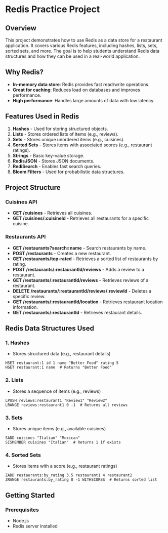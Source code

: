 # Redis Practice Project

## Overview
This project demonstrates how to use Redis as a data store for a restaurant application. It covers various Redis features, including hashes, lists, sets, sorted sets, and more. The goal is to help students understand Redis data structures and how they can be used in a real-world application.

## Why Redis?
- **In-memory data store**: Redis provides fast read/write operations.
- **Great for caching**: Reduces load on databases and improves performance.
- **High performance**: Handles large amounts of data with low latency.

## Features Used in Redis
1. **Hashes** - Used for storing structured objects.
2. **Lists** - Stores ordered lists of items (e.g., reviews).
3. **Sets** - Stores unique unordered items (e.g., cuisines).
4. **Sorted Sets** - Stores items with associated scores (e.g., restaurant ratings).
5. **Strings** - Basic key-value storage.
6. **RedisJSON** - Stores JSON documents.
7. **RediSearch** - Enables fast search queries.
8. **Bloom Filters** - Used for probabilistic data structures.

## Project Structure

### Cuisines API
- **GET /cuisines** - Retrieves all cuisines.
- **GET /cuisines/:cuisineId** - Retrieves all restaurants for a specific cuisine.

### Restaurants API
- **GET /restaurants?search=name** - Search restaurants by name.
- **POST /restaurants** - Creates a new restaurant.
- **GET /restaurants/top-rated** - Retrieves a sorted list of restaurants by rating.
- **POST /restaurants/:restaurantId/reviews** - Adds a review to a restaurant.
- **GET /restaurants/:restaurantId/reviews** - Retrieves reviews of a restaurant.
- **DELETE /restaurants/:restaurantId/reviews/:reviewId** - Deletes a specific review.
- **GET /restaurants/:restaurantId/location** - Retrieves restaurant location information.
- **GET /restaurants/:restaurantId** - Retrieves restaurant details.

## Redis Data Structures Used

### 1. Hashes
- Stores structured data (e.g., restaurant details)
```redis
HSET restaurant:1 id 1 name "Better Food" rating 5
HGET restaurant:1 name  # Returns "Better Food"
```

### 2. Lists
- Stores a sequence of items (e.g., reviews)
```redis
LPUSH reviews:restaurant1 "Review1" "Review2"
LRANGE reviews:restaurant1 0 -1  # Returns all reviews
```

### 3. Sets
- Stores unique items (e.g., available cuisines)
```redis
SADD cuisines "Italian" "Mexican"
SISMEMBER cuisines "Italian"  # Returns 1 if exists
```

### 4. Sorted Sets
- Stores items with a score (e.g., restaurant ratings)
```redis
ZADD restaurants:by_rating 3.5 restaurant1 4 restaurant2
ZRANGE restaurants:by_rating 0 -1 WITHSCORES  # Returns sorted list
```

## Getting Started
### Prerequisites
- Node.js
- Redis server installed

